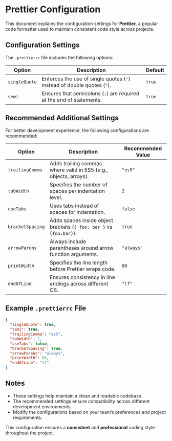 # Prettier Configuration

This document explains the configuration settings for **Prettier**, a popular code formatter used to maintain consistent code style across projects.

## Configuration Settings

The `.prettierrc` file includes the following options:

| Option        | Description                                                             | Default |
| ------------- | ----------------------------------------------------------------------- | ------- |
| `singleQuote` | Enforces the use of single quotes (`'`) instead of double quotes (`"`). | `true`  |
| `semi`        | Ensures that semicolons (`;`) are required at the end of statements.    | `true`  |

## Recommended Additional Settings

For better development experience, the following configurations are recommended:

| Option           | Description                                                         | Recommended Value |
| ---------------- | ------------------------------------------------------------------- | ----------------- |
| `trailingComma`  | Adds trailing commas where valid in ES5 (e.g., objects, arrays).    | `"es5"`           |
| `tabWidth`       | Specifies the number of spaces per indentation level.               | `2`               |
| `useTabs`        | Uses tabs instead of spaces for indentation.                        | `false`           |
| `bracketSpacing` | Adds spaces inside object brackets (`{ foo: bar }` vs `{foo:bar}`). | `true`            |
| `arrowParens`    | Always include parentheses around arrow function arguments.         | `"always"`        |
| `printWidth`     | Specifies the line length before Prettier wraps code.               | `80`              |
| `endOfLine`      | Ensures consistency in line endings across different OS.            | `"lf"`            |

## Example `.prettierrc` File

```json
{
  "singleQuote": true,
  "semi": true,
  "trailingComma": "es5",
  "tabWidth": 2,
  "useTabs": false,
  "bracketSpacing": true,
  "arrowParens": "always",
  "printWidth": 80,
  "endOfLine": "lf"
}
```

## Notes

- These settings help maintain a clean and readable codebase.
- The recommended settings ensure compatibility across different development environments.
- Modify the configurations based on your team’s preferences and project requirements.

This configuration ensures a **consistent** and **professional** coding style throughout the project.
